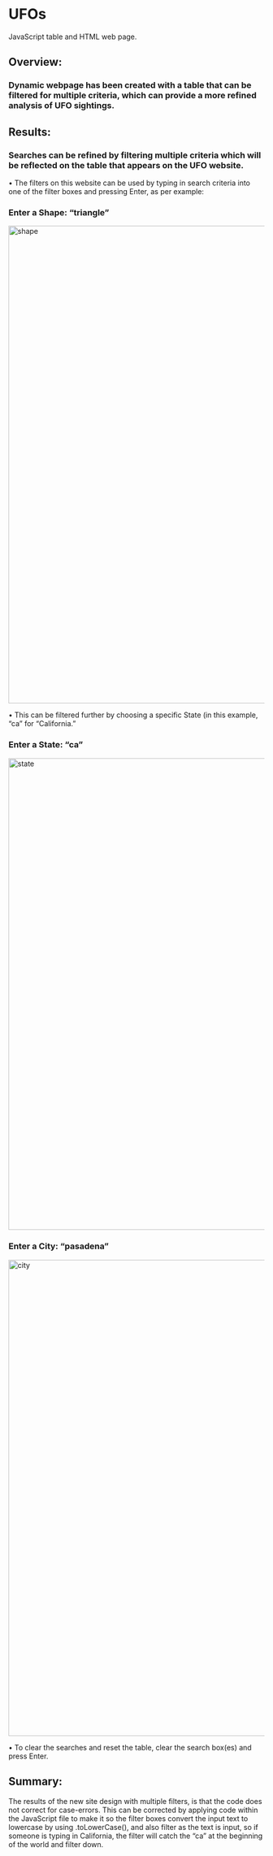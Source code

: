 # UFOs
JavaScript table and HTML web page.
## Overview:
### Dynamic webpage has been created with a table that can be filtered for multiple criteria, which can provide a more refined analysis of UFO sightings.
## Results: 
### Searches can be refined by filtering multiple criteria which will be reflected on the table that appears on the UFO website. 
•	The filters on this website can be used by typing in search criteria into one of the filter boxes and pressing Enter, as per example:

### Enter a Shape: “triangle” 
<img width="941" alt="shape" src="https://user-images.githubusercontent.com/74624855/133014336-f228d32b-eef9-4afc-8b6e-926a25dda058.png">

•	This can be filtered further by choosing a specific State (in this example, “ca” for “California.”
### Enter a State: “ca” 
<img width="929" alt="state" src="https://user-images.githubusercontent.com/74624855/133014339-ac133687-79ef-4275-b55c-9a62c6af70a2.png">

### Enter a City: “pasadena”
<img width="938" alt="city" src="https://user-images.githubusercontent.com/74624855/133014366-7b9e7841-215d-4dd2-a0c5-8117201bf55e.png">

•	To clear the searches and reset the table, clear the search box(es) and press Enter.

## Summary:
The results of the new site design with multiple filters, is that the code does not correct for case-errors. This can be corrected by applying code within the JavaScript file to make it so the filter boxes convert the input text to lowercase by using .toLowerCase(), and also filter as the text is input, so if someone is typing in California, the filter will catch the “ca” at the beginning of the world and filter down.


